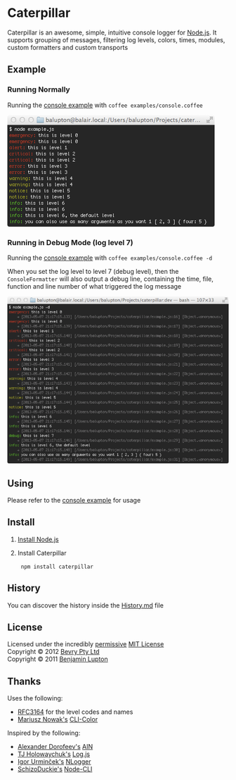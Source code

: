 # Caterpillar

Caterpillar is an awesome, simple, intuitive console logger for [Node.js](http://nodejs.org/). It supports grouping of messages, filtering log levels, colors, times, modules, custom formatters and custom transports


## Example

### Running Normally

Running the [console example](https://github.com/bevry/caterpillar/blob/master/examples/console.coffee#files) with `coffee examples/console.coffee`

<img src="https://github.com/bevry/caterpillar/raw/master/media/caterpillar-normal.png"/>


### Running in Debug Mode (log level 7)

Running the [console example](https://github.com/bevry/caterpillar/blob/master/examples/console.coffee#files) with `coffee examples/console.coffee -d`

When you set the log level to level 7 (debug level), then the `ConsoleFormatter` will also output a debug line, containing the time, file, function and line number of what triggered the log message

<img src="https://github.com/bevry/caterpillar/raw/master/media/caterpillar-debug.png"/>


## Using

Please refer to the [console example](https://github.com/bevry/caterpillar/blob/master/examples/console.coffee#files) for usage


## Install

1. [Install Node.js](https://github.com/balupton/node/wiki/Installing-Node.js)

1. Install Caterpillar

		npm install caterpillar


## History

You can discover the history inside the [History.md](https://github.com/bevry/caterpillar/blob/master/History.md#files) file


## License

Licensed under the incredibly [permissive](http://en.wikipedia.org/wiki/Permissive_free_software_licence) [MIT License](http://creativecommons.org/licenses/MIT/)
<br/>Copyright &copy; 2012 [Bevry Pty Ltd](http://bevry.me)
<br/>Copyright &copy; 2011 [Benjamin Lupton](http://balupton.com)


## Thanks

Uses the following:

- [RFC3164](http://www.faqs.org/rfcs/rfc3164.html) for the level codes and names
- [Mariusz Nowak's](https://github.com/medikoo) [CLI-Color](https://github.com/medikoo/cli-color)

Inspired by the following:

- [Alexander Dorofeev's](https://github.com/akaspin) [AIN](https://github.com/akaspin/ain)
- [TJ Holowaychuk's](https://github.com/visionmedia) [Log.js](https://github.com/visionmedia/log.js)
- [Igor Urminček's](https://github.com/igo) [NLogger](https://github.com/igo/nlogger)
- [SchizoDuckie's](https://github.com/SchizoDuckie) [Node-CLI](https://github.com/SchizoDuckie/Node-CLI/)
